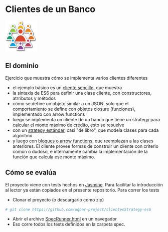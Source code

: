 
# Clientes de un Banco

<img src="img/customer.png" height="100" width="100"/>

## El dominio

Ejercicio que muestra cómo se implementa varios clientes diferentes

* el ejemplo básico es un [cliente sencillo](src/clienteSencillo.js), que muestra 
 * la sintaxis de ES6 para definir una clase cliente, con constructores, atrributos y métodos
 * cómo se define un objeto similar a un JSON, solo que el comportamiento se define con objetos closure (funciones), implementado con arrow functions
* luego se implementa un cliente de un banco que tiene un strategy para calcular el monto máximo de crédito, esto se resuelve
 * con un [strategy estándar](src/clienteStrategySimple.js), casi "de libro", que modela clases para cada algoritmo
 * y luego con [bloques o arrow functions](src/clienteStrategyFuncion.js), que reemplazan a las clases anteriores. El cliente provee formas de construir un cliente con criterio común o dudoso, e internamente cambia la implementación de la función que calcula ese monto máximo.

## Cómo se evalúa

El proyecto viene con tests hechos en [Jasmine](https://jasmine.github.io/). Para facilitar la introducción al lector ya están copiados en el presente repositorio. Para correr los tests

* Clonar el proyecto (o descargarlo como zip)

```bash
# git clone https://github.com/uqbar-project/clientesStrategy-es6
```

* Abrir el archivo [SpecRunner.html](SpecRunner.html) en un navegador
* Eso corre todos los tests definidos en la carpeta spec.

